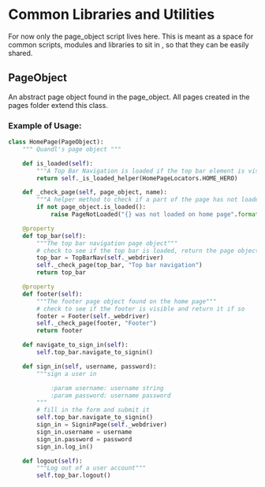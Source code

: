 # Common Libraries and Utilities

For now only  the page_object script lives here. This is meant as a space for common scripts, modules and libraries
to sit in , so that they can be easily shared.

## PageObject
An abstract page object found in the page_object. All pages created in the pages folder extend this class.

### Example of Usage:

```python
class HomePage(PageObject):
    """ Quandl's page object """

    def is_loaded(self):
        """A Top Bar Navigation is loaded if the top bar element is visible"""
        return self._is_loaded_helper(HomePageLocators.HOME_HERO)

    def _check_page(self, page_object, name):
        """A helper method to check if a part of the page has not loaded correctly"""
        if not page_object.is_loaded():
            raise PageNotLoaded("{} was not loaded on home page".format(name))

    @property
    def top_bar(self):
        """The top bar navigation page object"""
        # check to see if the top bar is loaded, return the page object if it is
        top_bar = TopBarNav(self._webdriver)
        self._check_page(top_bar, "Top bar navigation")
        return top_bar

    @property
    def footer(self):
        """The footer page object found on the home page"""
        # check to see if the footer is visible and return it if so
        footer = Footer(self._webdriver)
        self._check_page(footer, "Footer")
        return footer

    def navigate_to_sign_in(self):
        self.top_bar.navigate_to_signin()

    def sign_in(self, username, password):
        """sign a user in

            :param username: username string
            :param password: username password
        """
        # fill in the form and submit it
        self.top_bar.navigate_to_signin()
        sign_in = SigninPage(self._webdriver)
        sign_in.username = username
        sign_in.password = password
        sign_in.log_in()

    def logout(self):
        """Log out of a user account"""
        self.top_bar.logout()

```